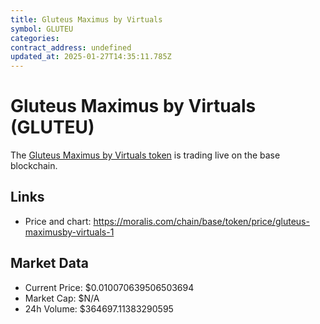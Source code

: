 ```yaml
---
title: Gluteus Maximus by Virtuals
symbol: GLUTEU
categories: 
contract_address: undefined
updated_at: 2025-01-27T14:35:11.785Z
---
```


# Gluteus Maximus by Virtuals (GLUTEU)
The [Gluteus Maximus by Virtuals token](https://moralis.com/chain/base/token/price/gluteus-maximusby-virtuals-1) is trading live on the base blockchain.

## Links
- Price and chart: https://moralis.com/chain/base/token/price/gluteus-maximusby-virtuals-1

## Market Data
- Current Price: $0.010070639506503694
- Market Cap: $N/A
- 24h Volume: $364697.11383290595
